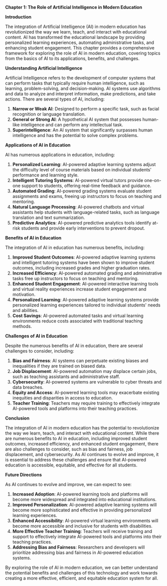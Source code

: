 **Chapter 1: The Role of Artificial Intelligence in Modern Education**

**Introduction**

The integration of Artificial Intelligence (AI) in modern education has revolutionized the way we learn, teach, and interact with educational content. AI has transformed the educational landscape by providing personalized learning experiences, automating administrative tasks, and enhancing student engagement. This chapter provides a comprehensive framework for exploring the role of AI in modern education, covering topics from the basics of AI to its applications, benefits, and challenges.

**Understanding Artificial Intelligence**

Artificial Intelligence refers to the development of computer systems that can perform tasks that typically require human intelligence, such as learning, problem-solving, and decision-making. AI systems use algorithms and data to analyze and interpret information, make predictions, and take actions. There are several types of AI, including:

1. **Narrow or Weak AI**: Designed to perform a specific task, such as facial recognition or language translation.
2. **General or Strong AI**: A hypothetical AI system that possesses human-like intelligence and can perform any intellectual task.
3. **Superintelligence**: An AI system that significantly surpasses human intelligence and has the potential to solve complex problems.

**Applications of AI in Education**

AI has numerous applications in education, including:

1. **Personalized Learning**: AI-powered adaptive learning systems adjust the difficulty level of course materials based on individual students' performance and learning style.
2. **Intelligent Tutoring Systems**: AI-powered virtual tutors provide one-on-one support to students, offering real-time feedback and guidance.
3. **Automated Grading**: AI-powered grading systems evaluate student assignments and exams, freeing up instructors to focus on teaching and mentoring.
4. **Natural Language Processing**: AI-powered chatbots and virtual assistants help students with language-related tasks, such as language translation and text summarization.
5. **Predictive Analytics**: AI-powered predictive analytics tools identify at-risk students and provide early interventions to prevent dropout.

**Benefits of AI in Education**

The integration of AI in education has numerous benefits, including:

1. **Improved Student Outcomes**: AI-powered adaptive learning systems and intelligent tutoring systems have been shown to improve student outcomes, including increased grades and higher graduation rates.
2. **Increased Efficiency**: AI-powered automated grading and administrative tasks free up instructors to focus on teaching and mentoring.
3. **Enhanced Student Engagement**: AI-powered interactive learning tools and virtual reality experiences increase student engagement and motivation.
4. **Personalized Learning**: AI-powered adaptive learning systems provide personalized learning experiences tailored to individual students' needs and abilities.
5. **Cost Savings**: AI-powered automated tasks and virtual learning environments reduce costs associated with traditional teaching methods.

**Challenges of AI in Education**

Despite the numerous benefits of AI in education, there are several challenges to consider, including:

1. **Bias and Fairness**: AI systems can perpetuate existing biases and inequalities if they are trained on biased data.
2. **Job Displacement**: AI-powered automation may displace certain jobs, such as teaching assistants and administrative staff.
3. **Cybersecurity**: AI-powered systems are vulnerable to cyber threats and data breaches.
4. **Equity and Access**: AI-powered learning tools may exacerbate existing inequities and disparities in access to education.
5. **Teacher Training**: Teachers may require training to effectively integrate AI-powered tools and platforms into their teaching practices.

**Conclusion**

The integration of AI in modern education has the potential to revolutionize the way we learn, teach, and interact with educational content. While there are numerous benefits to AI in education, including improved student outcomes, increased efficiency, and enhanced student engagement, there are also challenges to consider, such as bias and fairness, job displacement, and cybersecurity. As AI continues to evolve and improve, it is essential to address these challenges and ensure that AI-powered education is accessible, equitable, and effective for all students.

**Future Directions**

As AI continues to evolve and improve, we can expect to see:

1. **Increased Adoption**: AI-powered learning tools and platforms will become more widespread and integrated into educational institutions.
2. **Improved Personalization**: AI-powered adaptive learning systems will become more sophisticated and effective in providing personalized learning experiences.
3. **Enhanced Accessibility**: AI-powered virtual learning environments will become more accessible and inclusive for students with disabilities.
4. **More Effective Teacher Training**: Teachers will receive training and support to effectively integrate AI-powered tools and platforms into their teaching practices.
5. **Addressing Bias and Fairness**: Researchers and developers will prioritize addressing bias and fairness in AI-powered education systems.

By exploring the role of AI in modern education, we can better understand the potential benefits and challenges of this technology and work towards creating a more effective, efficient, and equitable education system for all.